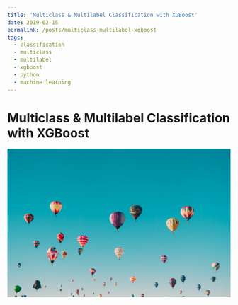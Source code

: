 ```yaml
---
title: 'Multiclass & Multilabel Classification with XGBoost'
date: 2019-02-15
permalink: /posts/multiclass-multilabel-xgboost
tags:
  - classification
  - multiclass
  - multilabel
  - xgboost
  - python
  - machine learning
---
```


<h1>Multiclass & Multilabel Classification with XGBoost</h1>

![medium cover](/images/medium_cover.jpeg)

<div class="github-card" data-github="gabrielziegler3/xgboost-multiclass-multilabel" data-width="400" data-height="153" data-theme="default"></div>
<script src="//cdn.jsdelivr.net/github-cards/latest/widget.js"></script>
